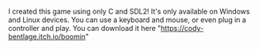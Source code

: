 I created this game using only C and SDL2!
It's only available on Windows and Linux devices.
You can use a keyboard and mouse, or even plug in a controller and play.
You can download it here "https://cody-bentlage.itch.io/boomin"
